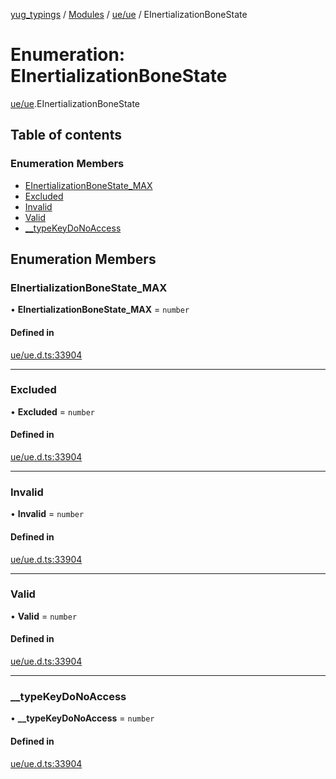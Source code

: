 [yug_typings](../README.md) / [Modules](../modules.md) / [ue/ue](../modules/ue_ue.md) / EInertializationBoneState

# Enumeration: EInertializationBoneState

[ue/ue](../modules/ue_ue.md).EInertializationBoneState

## Table of contents

### Enumeration Members

- [EInertializationBoneState\_MAX](ue_ue.EInertializationBoneState.md#einertializationbonestate_max)
- [Excluded](ue_ue.EInertializationBoneState.md#excluded)
- [Invalid](ue_ue.EInertializationBoneState.md#invalid)
- [Valid](ue_ue.EInertializationBoneState.md#valid)
- [\_\_typeKeyDoNoAccess](ue_ue.EInertializationBoneState.md#__typekeydonoaccess)

## Enumeration Members

### EInertializationBoneState\_MAX

• **EInertializationBoneState\_MAX** = `number`

#### Defined in

[ue/ue.d.ts:33904](https://github.com/YugMetaverse/yug_typings/blob/25cad34/ue/ue.d.ts#L33904)

___

### Excluded

• **Excluded** = `number`

#### Defined in

[ue/ue.d.ts:33904](https://github.com/YugMetaverse/yug_typings/blob/25cad34/ue/ue.d.ts#L33904)

___

### Invalid

• **Invalid** = `number`

#### Defined in

[ue/ue.d.ts:33904](https://github.com/YugMetaverse/yug_typings/blob/25cad34/ue/ue.d.ts#L33904)

___

### Valid

• **Valid** = `number`

#### Defined in

[ue/ue.d.ts:33904](https://github.com/YugMetaverse/yug_typings/blob/25cad34/ue/ue.d.ts#L33904)

___

### \_\_typeKeyDoNoAccess

• **\_\_typeKeyDoNoAccess** = `number`

#### Defined in

[ue/ue.d.ts:33904](https://github.com/YugMetaverse/yug_typings/blob/25cad34/ue/ue.d.ts#L33904)
